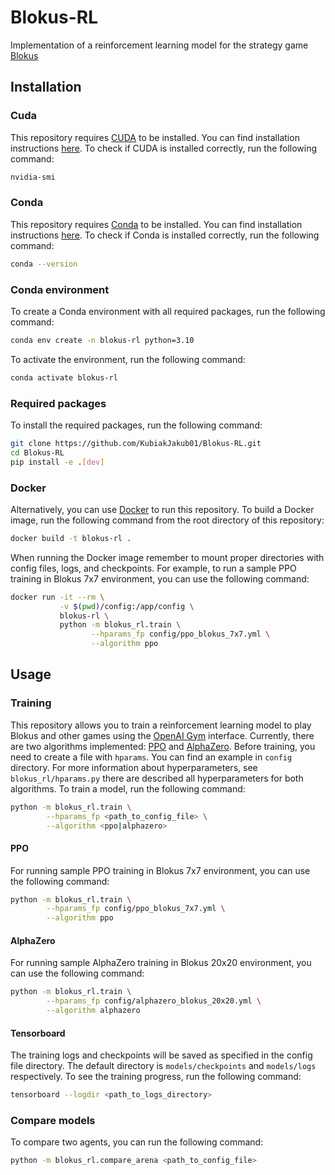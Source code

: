 # Blokus-RL
Implementation of a reinforcement learning model for the strategy game [Blokus](https://scheherazade.znadplanszy.pl/2018/03/31/blokus/)

## Installation

### Cuda

This repository requires [CUDA](https://developer.nvidia.com/cuda-zone) to be installed. You can find installation instructions [here](https://docs.nvidia.com/cuda/cuda-installation-guide-linux/index.html). To check if CUDA is installed correctly, run the following command:
```bash
nvidia-smi
```

### Conda
This repository requires [Conda](https://docs.conda.io/en/latest/) to be installed. You can find installation instructions [here](https://docs.conda.io/projects/conda/en/latest/user-guide/install/). To check if Conda is installed correctly, run the following command:
```bash
conda --version
```

### Conda environment
To create a Conda environment with all required packages, run the following command:
```bash
conda env create -n blokus-rl python=3.10
```

To activate the environment, run the following command:
```bash
conda activate blokus-rl
```

### Required packages
To install the required packages, run the following command:
```bash
git clone https://github.com/KubiakJakub01/Blokus-RL.git
cd Blokus-RL
pip install -e .[dev]
```

### Docker
Alternatively, you can use [Docker](https://www.docker.com/) to run this repository. To build a Docker image, run the following command from the root directory of this repository:
```bash
docker build -t blokus-rl .
```

When running the Docker image remember to mount proper directories with config files, logs, and checkpoints. For example, to run a sample PPO training in Blokus $7$x$7$ environment, you can use the following command:
```bash
docker run -it --rm \
           -v $(pwd)/config:/app/config \
           blokus-rl \
           python -m blokus_rl.train \
                  --hparams_fp config/ppo_blokus_7x7.yml \
                  --algorithm ppo
```

## Usage

### Training

This repository allows you to train a reinforcement learning model to play Blokus and other games using the [OpenAI Gym](https://gym.openai.com/) interface. Currently, there are two algorithms implemented: [PPO](https://arxiv.org/abs/1707.06347) and [AlphaZero](https://arxiv.org/abs/1712.01815). Before training, you need to create a file with `hparams`. You can find an example in `config` directory. For more information about hyperparameters, see `blokus_rl/hparams.py` there are described all hyperparameters for both algorithms. To train a model, run the following command:
```bash
python -m blokus_rl.train \
        --hparams_fp <path_to_config_file> \
        --algorithm <ppo|alphazero>
```

#### PPO

For running sample PPO training in Blokus $7$x$7$ environment, you can use the following command:
```bash
python -m blokus_rl.train \
        --hparams_fp config/ppo_blokus_7x7.yml \
        --algorithm ppo
```

#### AlphaZero

For running sample AlphaZero training in Blokus $20$x$20$ environment, you can use the following command:
```bash
python -m blokus_rl.train \
        --hparams_fp config/alphazero_blokus_20x20.yml \
        --algorithm alphazero
```

#### Tensorboard

The training logs and checkpoints will be saved as specified in the config file directory. The default directory is `models/checkpoints` and `models/logs` respectively. To see the training progress, run the following command:
```bash
tensorboard --logdir <path_to_logs_directory>
```

### Compare models

To compare two agents, you can run the following command:
```bash
python -m blokus_rl.compare_arena <path_to_config_file> 
```
